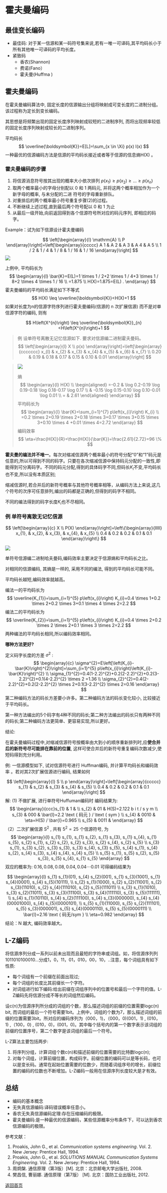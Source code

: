 # 霍夫曼编码

## 最佳变长编码

+ 最佳码: 对于某一信源和某一码符号集来说,若有一唯一可译码,其平均码长小于所有其他唯一可译码的平均长度。
+ 紧致码
  + 香农(Shannon)
  + 费诺(Fano）
  + 霍夫曼(Huffma )

## 霍夫曼编码

在霍夫曼编码算法中, 固定长度的信源输出分组将映射成可变长度的二进制分组。该过程称为定长到变长编码。

其思想是将频繁出现的固定长度序列映射成较短的二进制序列, 而将出现频率较低的固定长度序列映射成较长的二进制序列。

平均码长
$$
\overline{\boldsymbol{K}}=E[L]=\sum_{x \in \Xi} p(x) l(x)
$$
一种最优的信源编码方法是信源的平均码长接近或者等于信源的信息熵H(X)  。

### 霍夫曼编码的步骤

1. 将信源消息符号按其出现的概率大小依次排列  $p\left(x_{1}\right) \geq p\left(x_{2}\right) \geq \ldots \geq p\left(x_{n}\right)$ 
2. 取两个概率最小的字母分别配以 0 和 1 两码元, 并将这两个概率相加作为一个新字母的概率, 与未分配的二进 符号的字母重新排队。
3. 对重排后的两个概率最小符号重复步骤(2)的过程。
4. 不断继续上述过程,直到最后两个符号配以 0 和 1 为止
5. 从最后一级开始,向前返回得到各个信源符号所对应的码元序列, 即相应的码字。

Example：试为如下信源设计霍夫曼编码

$$
\left[\begin{array}{l}
\mathrm{A} \\
P
\end{array}\right]=\left[\begin{array}{ccccc}
A 1 & A 2 & A 3 & A 4 & A 5 \\
1 / 2 & 1 / 4 & 1 / 8 & 1 / 16 & 1 / 16
\end{array}\right]
$$
![](https://raw.githubusercontent.com/timerring/picgo/master/picbed/image-20230205141018215.png)

上例中, 平均码长为
$$
\begin{array}{l}
\bar{K}=E(L)=1 \times 1 / 2+2 \times 1 / 4+3 \times 1 / 8+2 \times 4 \times 1 / 16 \\
=1.875 \\
H(X)=1.875=E(L) .
\end{array}
$$
霍夫曼编码的平均码长满足如下不等式
$$
H(X) \leq \overline{\boldsymbol{K}}<H(X)+1
$$
如果对长度为n的信源字符序列进行霍夫曼编码(信源的 n 次扩展信源) 而不是对单信源字符的编码, 则有

$$
H\left(X^{n}\right) \leq \overline{\boldsymbol{K}}_{n}<H\left(X^{n}\right)+1
$$

> 例 设单符号离散无记忆信源如下. 要求对信源编二进制霍夫曼码。
> $$
> \left[\begin{array}{l}
> X \\
> p(x)
> \end{array}\right]=\left[\begin{array}{ccccccc}
> x_{l} & x_{2} & x_{3} & x_{4} & x_{5} & x_{6} & x_{7} \\
> 0.20 & 0.19 & 0.18 & 0.17 & 0.15 & 0.10 & 0.01
> \end{array}\right]
> $$
> 

> ![](https://raw.githubusercontent.com/timerring/picgo/master/picbed/image-20230205144515353.png)
>
> 熵
> $$
> \begin{array}{l}
> H(X) \\
> \begin{aligned}
> =-0.2 & \log 0.2-0.19 \log 0.19-0.18 \log 0.18-0.17 \log 0.17 \\
> & -0.15 \log 0.15-0.10 \log 0.10-0.01 \log 0.01 \\
> = & 2.61
> \end{aligned}
> \end{array}
> $$
> 平均码长为
> $$
> \begin{array}{l}
> \bar{K}=\sum_{i=1}^{7} p\left(x_{i}\right) K_{i} \\
> =0.2 \times 2+0.19 \times 2+0.18 \times 3+0.17 \times 3+0.15 \times 3+0.10 \times 4 
> +0.01 \times 4=2.72
> \end{array}
> $$
> 编码效率
> $$
> \eta=\frac{H(X)}{R}=\frac{H(X)}{\bar{K}}=\frac{2.61}{2.72}=96 \%
> $$

**霍夫曼的编法并不唯一**。每次对缩减信源两个概率最小的符号分配“0”和“1”码元是任意的,所以可得到不同的码字。只要在各次缩减信源中保持码元分配的一致性,即能得到可分离码字。不同的码元分配,得到的具体码字不同,但码长$K_i$不变,平均码长也不变,所以没有本质区别;

缩减信源时,若合并后的新符号概率与其他符号概率相等，从编码方法上来说,这几个符号的次序可任意排列,编出的码都是正确的,但得到的码字不相同。

不同的编法得到的码字长度$K_i$也不尽相同。

### 例 单符号离散无记忆信源

$$
\left[\begin{array}{c}
X \\
P(X)
\end{array}\right]=\left\{\begin{array}{lllll}
x_{1}, & x_{2}, & x_{3}, & x_{4}, & x_{5} \\
0.4 & 0.2 & 0.2 & 0.1 & 0.1
\end{array}\right\}
$$

![](https://raw.githubusercontent.com/timerring/picgo/master/picbed/image-20230205150243343.png)

单符号信源编二进制哈夫曼码,编码效率主要决定于信源熵和平均码长之比。

对相同的信源编码, 其熵是一样的, 采用不同的编法, 得到的平均码长可能不同。

平均码长越短,编码效率就越高。

编法一的平均码长为
$$
\overline{K_{1}}=\sum_{i=1}^{5} p\left(x_{i}\right) K_{i}=0.4 \times 1+0.2 \times 2+0.2 \times 3+0.1 \times 4 \times 2=2.2
$$
编法二的平均码长为
$$
\overline{K_{2}}=\sum_{i=1}^{5} p\left(x_{i}\right) K_{i}=0.4 \times 2+0.2 \times 2 \times 2+0.1 \times 3 \times 2=2.2
$$
两种编法的平均码长相同,所以编码效率相同。

**哪种方法更好?**

定义码字长度的方差  $\sigma^{2}$  :
$$
\begin{array}{c}
\sigma^{2}=E\left[\left(K_{i}-\bar{K}\right)^{2}\right]=\sum_{i=1}^{5} p\left(x_{i}\right)\left(K_{i}-\bar{K}\right)^{2} \\
\sigma_{1}^{2}=0.4(1-2.2)^{2}+0.2(2-2.2)^{2}+0.2(3-2.2)^{2}+0.1(4-2.2)^{2} \times 2 =1.36 \\
\sigma_{2}^{2}=0.4(2-2.2)^{2}+0.2(2-2.2)^{2} \times 2+0.1(3-2.2)^{2} \times 2=0.16
\end{array}
$$
第二种编码方法的码长方差要小许多。第二种编码方法的码长变化较小, 比较接近于平均码长。

第一种方法编出的5个码字有4种不同的码长;第二种方法编出的码长只有两种不同的码长;第二种编码方法更简单、更容易实现,所以更好。

结论:

在霍夫曼编码过程中,对缩减信源符号按概率由大到小的顺序重新排列时,应**使合并后的新符号尽可能排在靠前的位置**, 这样可使合并后的新符号重复编码次数减少,使短码得到充分利用。

例:  一信源模型如下, 试对信源符号进行 Huffman编码, 并计算平均码长和编码效率 。若对其2次扩展信源进行编码, 结果如何

$$
\left[\begin{array}{l}
S \\
p
\end{array}\right]=\left[\begin{array}{ccccc}
s_{1} & s_{2} & s_{3} & s_{4} & s_{5} \\
0.4 & 0.2 & 0.2 & 0.1 & 0.1
\end{array}\right]
$$
解: (1) 不做扩展, 进行单符号Huffuman编码时 编码结果为:
$$
\begin{array}{ccc}s_{1} & 1 & \\ s_{2} & 01 & H(S)=2.122 b i t / s y m \\ s_{3} & 000 & \bar{l}=2.2 \text { 码元 } / \text { sym } \\ s_{4} & 0010 & \eta=H(S) / \bar{l}=0.965 \\ s_{5} & 0011 & \end{array}
$$
（2）二次扩展信源  $\mathrm{S}^{2}$ , 共有  $5^{2}=25$  个信源符号, 为
$$
\begin{array}{l}
s_{1} s_{1}, s_{1} s_{2}, s_{1} s_{3}, s_{1} s_{4}, s_{1} s_{5}, s_{2} s_{1}, s_{2} s_{2}, s_{2} s_{3}, s_{2} s_{4}, s_{2} s_{5} \\
s_{3} s_{1}, s_{3} s_{2}, s_{3} s_{3}, s_{3} s_{4}, s_{3} s_{5}, s_{4} s_{1}, s_{4} s_{2}, s_{4} s_{3}, s_{4} s_{4}, s_{4} s_{5} \\
s_{5} s_{1}, s_{5} s_{2}, s_{5} s_{3}, s_{5} s_{4}, s_{1} s_{5}
\end{array}
$$
双应的概率为:  $0.16,0.08,0.08,0.04,0.04 \cdots 0.01$  可得编码结果为

$$
\begin{array}{l}
s_{1} s_{1}(01), s_{4} s_{2}(001), s_{1} s_{3}(1001), s_{1} s_{4}(0001), s_{4} s_{5}(10111), \\
s_{2} s_{1}(1000), s_{2} s_{2}(11001), s_{2} s_{3}(11010), s_{2} s_{4}(111010), s_{2} s_{5}(111011) \\
s_{3} s_{1}(1010), s_{3} s_{2}(11011), s_{3} s_{3}(11100), s_{3} s_{4}(111110), s_{3} s_{5}(111111), \\
s_{4} s_{1}(10110), s_{4} s_{2}(111100), s_{4} s_{3}(000000), s_{4} s_{4}(00001000), s_{4} s_{5}(0000101), \\
s_{5} s_{1}(11000), s_{5} s_{2}(111101), s_{5} s_{3}(000001), s_{5} s_{4}(0000110), s_{5} s_{5}(0000111) \\
\bar{l}=2.16 \text { 码无/sym } \\
\eta=0.982
\end{array}
$$
结论：N  越大, 编码效率越大。

## L-Z编码

将信源序列分成一系列以前未出现而且最短的字符串或词组。如，将信源序列列1011010100010...分成1，0，11，01，010，00，10，..注意，每个词组具有如下性质:

+ 每个词组有一个前缀在前面出现过;
+ 每个词组的长度比其前缀长一个字符。
+ 对词组进行如下编码:给出前缀在词组序列中的位置号和最后一个字符的值。L-Z编码先将信源分成不等长的词组然后编码。

设c(n)为信源序列所分成的词组的个数，那么描述词组的前缀的位置需要logc(n) bit, 而词组的最后一个符号需要1bit。上例中，词组的个数为7，那么描述词组的前缀的位置需要3bit。所对应的编码序列为（000，1)，（000，0)(001，1) , (010，1) ,（100，0) , (010，0)，(001，0)。其中每个括号内的第一个数字表示该词组的前缀的位置序号，第二个数字是该词组的最后一个符号。

L-Z算法主要包括两步:

1. 将序列分组，计算词组个数c(n)和描述前缀的位置需要的比特数logc(n);
2. 对每个词组，计算前缀位置，构成码字。前缀位置的编码可以是等长码，也可以是变长码。通常在起始位置需要的位数少，而随着词组序号的增长，前缀位置的编码的位数也不断增加。L-Z编码一般用在信源序列长度较大是才有效。

## 总结

+ 编码的基本概念
+ 无失真信源编码:译码错误概率任意小。
+ 香农无失真信源编码定理:存在压缩编码的极限。
+ 霍夫曼编码:是一种最优的信源编码，某些信源概率分布条件下，可以达到香农信源编码的极限。



参考文献：

1. Proakis, John G., et al. *Communication systems engineering*. Vol. 2. New Jersey: Prentice Hall, 1994.
2. Proakis, John G., et al. *SOLUTIONS MANUAL Communication Systems Engineering*. Vol. 2. New Jersey: Prentice Hall, 1994.
3. 周炯槃. 通信原理（第3版）[M\]. 北京：北京邮电大学出版社, 2008.
4. 樊昌信, 曹丽娜. 通信原理（第7版） [M\]. 北京：国防工业出版社, 2012.



[返回首页](https://github.com/timerring/information-theory)
